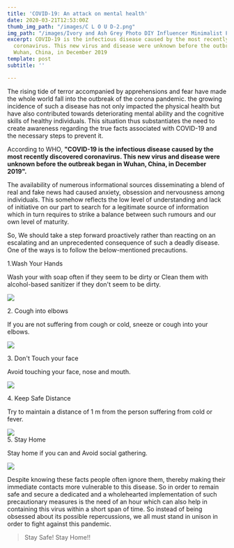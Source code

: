 ```yaml
---
title: 'COVID-19: An attack on mental health'
date: 2020-03-21T12:53:00Z
thumb_img_path: "/images/C L O U D-2.png"
img_path: "/images/Ivory and Ash Grey Photo DIY Influencer Minimalist Facebook Cover-4.png"
excerpt: COVID-19 is the infectious disease caused by the most recently discovered
  coronavirus. This new virus and disease were unknown before the outbreak began in
  Wuhan, China, in December 2019
template: post
subtitle: ''

---
```

The rising tide of terror accompanied by apprehensions and fear have made the whole world fall into the outbreak of the corona pandemic. the growing incidence of such a disease has not only impacted the physical health but have also contributed towards deteriorating mental ability and the cognitive skills of healthy individuals. This situation thus substantiates the need to create awareness regarding the true facts associated with COVID-19 and the necessary steps to prevent it.

According to WHO, **"COVID-19 is the infectious disease caused by the most recently discovered coronavirus. This new virus and disease were unknown before the outbreak began in Wuhan, China, in December 2019".**

The availability of numerous informational sources disseminating a blend of real and fake news had caused anxiety, obsession and nervousness among individuals. This somehow reflects the low level of understanding and lack of initiative on our part to search for a legitimate source of information which in turn requires to strike a balance between such rumours and our own level of maturity.

So, We should take a step forward proactively rather than reacting on an escalating and an unprecedented consequence of such a deadly disease. One of the ways is to follow the below-mentioned precautions.

1\.Wash Your Hands

Wash your with soap often if they seem to be dirty or Clean them with alcohol-based sanitizer if they don't seem to be dirty.

![](/images/Step1.png)

2\. Cough into elbows

If you are not suffering from cough or cold, sneeze or cough into your elbows.

![](/images/Step2.png)

3\. Don't Touch your face

Avoid touching your face, nose and mouth.

![](/images/Step3.png)

4\. Keep Safe Distance

Try to maintain a distance of 1 m from the person suffering from cold or fever.

![](/images/step4.png)  
5\. Stay Home

Stay home if you can and Avoid social gathering.

![](/images/step5.png)

Despite knowing these facts people often ignore them, thereby making their immediate contacts more vulnerable to this disease. So in order to remain safe and secure a dedicated and a wholehearted implementation of such precautionary measures is the need of an hour which can also help in containing this virus within a short span of time. So instead of being obsessed about its possible repercussions, we all must stand in unison in order to fight against this pandemic.

> Stay Safe! Stay Home!!